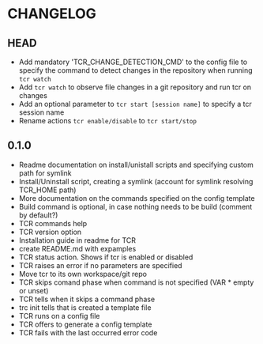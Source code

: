 # CHANGELOG

## HEAD

* Add mandatory 'TCR_CHANGE_DETECTION_CMD' to the config file to specify the command to detect changes in the repository when running `tcr watch`
* Add `tcr watch` to observe file changes in a git repository and run tcr on changes
* Add an optional parameter to `tcr start [session name]` to specify a tcr session name
* Rename actions `tcr enable/disable` to `tcr start/stop`

## 0.1.0

* Readme documentation on install/unistall scripts and specifying custom path for symlink
* Install/Uninstall script, creating a symlink (account for symlink resolving TCR_HOME path)
* More documentation on the commands specified on the config template
* Build command is optional, in case nothing needs to be build (comment by default?)
* TCR commands help
* TCR version option
* Installation guide in readme for TCR
* create README.md with expamples
* TCR status action. Shows if tcr is enabled or disabled
* TCR raises an error if no parameters are specified
* Move tcr to its own workspace/git repo
* TCR skips comand phase when command is not specified (VAR * empty or unset)
* TCR tells when it skips a command phase
* trc init tells that is created a template file
* TCR runs on a config file
* TCR offers to generate a config template
* TCR fails with the last occurred error code
